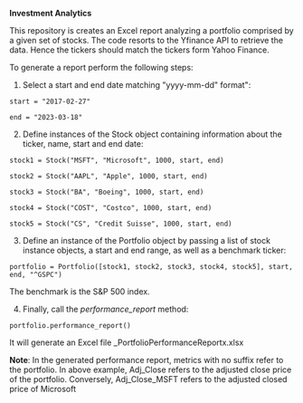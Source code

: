 **Investment Analytics**


This repository is creates an Excel report analyzing a portfolio comprised by a given set of stocks.
The code resorts to the Yfinance API to retrieve the data. Hence the tickers should match the tickers form Yahoo Finance.

To generate a report perform the following steps:

1) Select a start and end date matching "yyyy-mm-dd" format":

`start = "2017-02-27" `

`end = "2023-03-18"`

2) Define instances of the Stock object containing information about the ticker, name, start and end date:

`stock1 = Stock("MSFT", "Microsoft", 1000, start, end)`

`stock2 = Stock("AAPL", "Apple", 1000, start, end)`

`stock3 = Stock("BA", "Boeing", 1000, start, end)`

`stock4 = Stock("COST", "Costco", 1000, start, end)`

`stock5 = Stock("CS", "Credit Suisse", 1000, start, end)`

3) Define an instance of the Portfolio object by passing a list of stock instance objects, a start and end range, as well as a benchmark ticker:

`portfolio = Portfolio([stock1, stock2, stock3, stock4, stock5], start, end, "^GSPC")`

The benchmark is the S&P 500 index.

4) Finally, call the _performance_report_ method:

`portfolio.performance_report()`

It will generate an Excel file _PortfolioPerformanceReportx.xlsx

**Note**: In the generated performance report, metrics with no suffix refer to the portfolio. In above example, Adj_Close refers to the adjusted close price of the portfolio. Conversely, Adj_Close_MSFT refers to the adjusted closed price of Microsoft